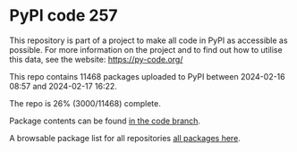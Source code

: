 # PyPI code 257

This repository is part of a project to make all code in PyPI as accessible as possible. For more information 
on the project and to find out how to utilise this data, see the website: https://py-code.org/

This repo contains 11468 packages uploaded to PyPI between 
2024-02-16 08:57 and 2024-02-17 16:22.

The repo is 26% (3000/11468) complete.

Package contents can be found [in the code branch](https://github.com/pypi-data/pypi-mirror-257/tree/code/packages).

A browsable package list for all repositories [all packages here](https://py-code.org/repositories/pypi-mirror-257).


